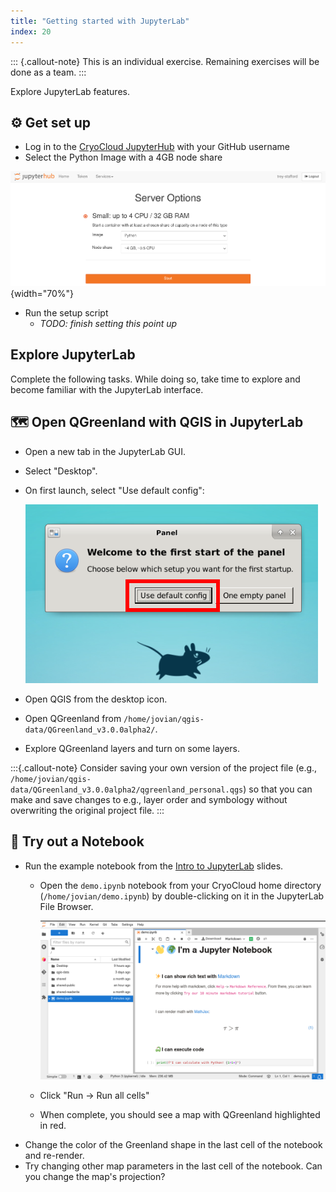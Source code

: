 ```yaml
---
title: "Getting started with JupyterLab"
index: 20
---
```


::: {.callout-note}
This is an individual exercise. Remaining exercises will be done as a team.
:::

Explore JupyterLab features.


## ⚙️ Get set up

* Log in to the [CryoCloud JupyterHub](https://hub.cryointhecloud.com) with your
  GitHub username
* Select the Python Image with a 4GB node share

![Jupyterhub server selection](/_media/jupyterhub_server_selection.png){width="70%"}

* Run the setup script
  * _TODO: finish setting this point up_


## Explore JupyterLab

Complete the following tasks. While doing so, take time to explore and become
familiar with the JupyterLab interface.


## 🗺️ Open QGreenland with QGIS in JupyterLab

* Open a new tab in the JupyterLab GUI.
* Select "Desktop".
* On first launch, select "Use default config":

    ![Use default config](/_media/xfce_first_launch.png)

* Open QGIS from the desktop icon.
* Open QGreenland from `/home/jovian/qgis-data/QGreenland_v3.0.0alpha2/`.
* Explore QGreenland layers and turn on some layers.

:::{.callout-note}
Consider saving your own version of the project file (e.g.,
`/home/jovian/qgis-data/QGreenland_v3.0.0alpha2/qgreenland_personal.qgs`) so
that you can make and save changes to e.g., layer order and symbology without
overwriting the original project file.
:::


## 🧪 Try out a Notebook

* Run the example notebook from the [Intro to
  JupyterLab](/content/slides/intro-to-jupyterlab.html) slides.
    * Open the `demo.ipynb` notebook from your CryoCloud home directory
      (`/home/jovian/demo.ipynb`) by double-clicking on it in the JupyterLab
      File Browser.

        ![](/_media/jupyterlab-demo-notebook-file-browser.png)

    * Click "Run -> Run all cells"
    * When complete, you should see a map with QGreenland highlighted in red.
<!-- alex ignore color -->
* Change the color of the Greenland shape in the last cell of the notebook and
  re-render.
* Try changing other map parameters in the last cell of the notebook. Can you
  change the map's projection?
